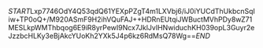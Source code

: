 $START$Lxp7746OdY4Q53qdQ61YEXpPZgT4m1LXVbj6/iJ0iYUCdThUkbcnSqIiw+TP0oQ+/M920ASmF9H2ihVQuFAJ++HDRnEUtqiJWBuctMVhPDy8wZ71MESLkpWMThbqog6E9iR8yrPewI9Ncx7JklJvIHNwiduchKH039opL3Guyr2eJzzbcHLKy3eBjAkcYUoKh2YXk5J4p6kz6RdMsQ78Wg==$END$